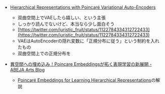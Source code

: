
- [Hierarchical Representations with Poincaré Variational Auto-Encoders](https://arxiv.org/abs/1901.06033v1)
    - 双曲空間上でVAEしたら嬉しい、という主張
    - しっかり読んでないけど、本当なら少し面白そう
    - [https://twitter.com/juristic_fruit/status/1122784334312722433](https://twitter.com/juristic_fruit/status/1122784334312722433)
    - VAEはAutoEncoderの隠れ変数に「正規分布に従う」という制約を入れたもの
    - 双曲空間上での正規分布を

- [異空間への埋め込み！Poincare Embeddingsが拓く表現学習の新展開 - ABEJA Arts Blog](https://tech-blog.abeja.asia/entry/poincare-embeddings)
    - [Poincaré Embeddings for Learning Hierarchical Representations](https://papers.nips.cc/paper/7213-poincare-embeddings-for-learning-hierarchical-representations)の解説
